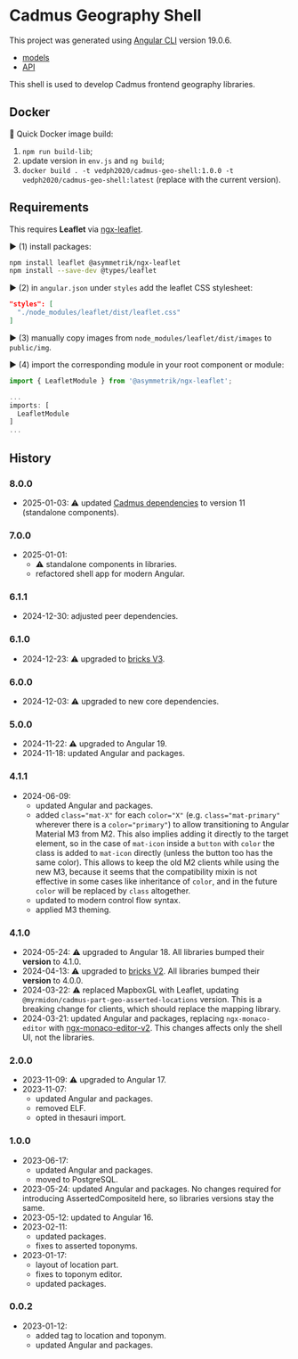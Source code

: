 # Cadmus Geography Shell

This project was generated using [Angular CLI](https://github.com/angular/angular-cli) version 19.0.6.

- [models](https://github.com/vedph/cadmus-geo)
- [API](https://github.com/vedph/cadmus-geo-api)

This shell is used to develop Cadmus frontend geography libraries.

## Docker

🐋 Quick Docker image build:

1. `npm run build-lib`;
2. update version in `env.js` and `ng build`;
3. `docker build . -t vedph2020/cadmus-geo-shell:1.0.0 -t vedph2020/cadmus-geo-shell:latest` (replace with the current version).

## Requirements

This requires **Leaflet** via [ngx-leaflet](https://github.com/bluehalo/ngx-leaflet).

▶️ (1) install packages:

```bash
npm install leaflet @asymmetrik/ngx-leaflet
npm install --save-dev @types/leaflet
```

▶️ (2) in `angular.json` under `styles` add the leaflet CSS stylesheet:

```json
"styles": [
  "./node_modules/leaflet/dist/leaflet.css"
]
```

▶️ (3) manually copy images from `node_modules/leaflet/dist/images` to `public/img`.

▶️ (4) import the corresponding module in your root component or module:

```ts
import { LeafletModule } from '@asymmetrik/ngx-leaflet';

...
imports: [
  LeafletModule
]
...
```

## History

### 8.0.0

- 2025-01-03: ⚠️ updated [Cadmus dependencies](https://github.com/vedph/cadmus-shell-v3) to version 11 (standalone components).

### 7.0.0

- 2025-01-01:
  - ⚠️ standalone components in libraries.
  - refactored shell app for modern Angular.

### 6.1.1

- 2024-12-30: adjusted peer dependencies.

### 6.1.0

- 2024-12-23: ⚠️ upgraded to [bricks V3](https://github.com/vedph/cadmus-bricks-shell-v3).

### 6.0.0

- 2024-12-03: ⚠️ upgraded to new core dependencies.

### 5.0.0

- 2024-11-22: ⚠️ upgraded to Angular 19.
- 2024-11-18: updated Angular and packages.

### 4.1.1

- 2024-06-09:
  - updated Angular and packages.
  - added `class="mat-X"` for each `color="X"` (e.g. `class="mat-primary"` wherever there is a `color="primary"`) to allow transitioning to Angular Material M3 from M2. This also implies adding it directly to the target element, so in the case of `mat-icon` inside a `button` with `color` the class is added to `mat-icon` directly (unless the button too has the same color). This allows to keep the old M2 clients while using the new M3, because it seems that the compatibility mixin is not effective in some cases like inheritance of `color`, and in the future `color` will be replaced by `class` altogether.
  - updated to modern control flow syntax.
  - applied M3 theming.

### 4.1.0

- 2024-05-24: ⚠️ upgraded to Angular 18. All libraries bumped their **version** to 4.1.0.
- 2024-04-13: ⚠️ upgraded to [bricks V2](https://github.com/vedph/cadmus-bricks-shell-v2). All libraries bumped their **version** to 4.0.0.
- 2024-03-22: ⚠️ replaced MapboxGL with Leaflet, updating `@myrmidon/cadmus-part-geo-asserted-locations` version. This is a breaking change for clients, which should replace the mapping library.
- 2024-03-21: updated Angular and packages, replacing `ngx-monaco-editor` with [ngx-monaco-editor-v2](https://github.com/miki995/ngx-monaco-editor-v2). This changes affects only the shell UI, not the libraries.

### 2.0.0

- 2023-11-09: ⚠️ upgraded to Angular 17.
- 2023-11-07:
  - updated Angular and packages.
  - removed ELF.
  - opted in thesauri import.

### 1.0.0

- 2023-06-17:
  - updated Angular and packages.
  - moved to PostgreSQL.
- 2023-05-24: updated Angular and packages. No changes required for introducing AssertedCompositeId here, so libraries versions stay the same.
- 2023-05-12: updated to Angular 16.
- 2023-02-11:
  - updated packages.
  - fixes to asserted toponyms.
- 2023-01-17:
  - layout of location part.
  - fixes to toponym editor.
  - updated packages.

### 0.0.2

- 2023-01-12:
  - added tag to location and toponym.
  - updated Angular and packages.
